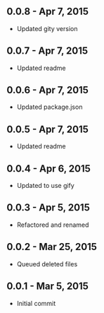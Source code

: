 
0.0.8 - Apr 7, 2015
--------------------

  * Updated gity version

0.0.7 - Apr 7, 2015
--------------------

  * Updated readme

0.0.6 - Apr 7, 2015
--------------------

  * Updated package.json

0.0.5 - Apr 7, 2015
--------------------

  * Updated readme

0.0.4 - Apr 6, 2015
--------------------

  * Updated to use gify

0.0.3 - Apr 5, 2015
--------------------

  * Refactored and renamed

0.0.2 - Mar 25, 2015
--------------------

  * Queued deleted files

0.0.1 - Mar 5, 2015
--------------------

  * Initial commit